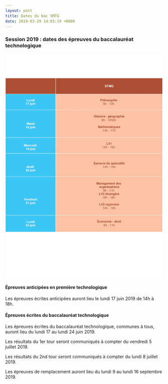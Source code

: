 ```yaml
---
layout: post
title: Dates du bac SMTG
date: 2019-03-29 14:03:19 +0000
---
```

### Session 2019 : dates des épreuves du baccalauréat technologique

![](/uploads/dates-bac-STMG.jpg)

#### Épreuves anticipées en première technologique

Les épreuves écrites anticipées auront lieu le lundi 17 juin 2019 de 14h à 18h.

#### Épreuves écrites du baccalauréat technologique

Les épreuves écrites du baccalauréat technologique, communes à tous, auront lieu du lundi 17 au lundi 24 juin 2019.

Les résultats du 1er tour seront communiqués à compter du vendredi 5 juillet 2019.

Les résultats du 2nd tour seront communiqués à compter du lundi 8 juillet 2019.

Les épreuves de remplacement auront lieu du lundi 9 au lundi 16 septembre 2019.
